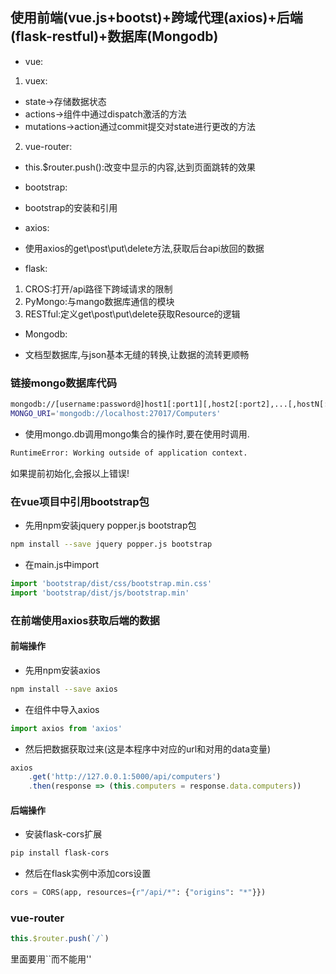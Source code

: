 ## 使用前端(vue.js+bootst)+跨域代理(axios)+后端(flask-restful)+数据库(Mongodb)
* vue:
1. vuex:
+ state->存储数据状态
+ actions->组件中通过dispatch激活的方法
+ mutations->action通过commit提交对state进行更改的方法
2. vue-router:
+ this.$router.push():改变<router-view/>中显示的内容,达到页面跳转的效果

* bootstrap:
+ bootstrap的安装和引用

* axios:
+ 使用axios的get\post\put\delete方法,获取后台api放回的数据

* flask:
1. CROS:打开/api路径下跨域请求的限制
2. PyMongo:与mango数据库通信的模块
3. RESTful:定义get\post\put\delete获取Resource的逻辑

* Mongodb:
+ 文档型数据库,与json基本无缝的转换,让数据的流转更顺畅


### 链接mongo数据库代码
~~~bash
mongodb://[username:password@]host1[:port1][,host2[:port2],...[,hostN[:portN]]][/[database][?options]]
MONGO_URI='mongodb://localhost:27017/Computers'
~~~
+ 使用mongo.db调用mongo集合的操作时,要在使用时调用.
~~~bash
RuntimeError: Working outside of application context.
~~~
如果提前初始化,会报以上错误!


### 在vue项目中引用bootstrap包
+ 先用npm安装jquery popper.js bootstrap包
~~~bash
npm install --save jquery popper.js bootstrap
~~~
+ 在main.js中import
~~~js
import 'bootstrap/dist/css/bootstrap.min.css'
import 'bootstrap/dist/js/bootstrap.min'
~~~

### 在前端使用axios获取后端的数据
#### 前端操作
+ 先用npm安装axios
~~~bash
npm install --save axios
~~~
+ 在组件中导入axios
~~~js
import axios from 'axios'
~~~
+ 然后把数据获取过来(这是本程序中对应的url和对用的data变量)
~~~js
axios
    .get('http://127.0.0.1:5000/api/computers')
    .then(response => (this.computers = response.data.computers))
~~~
#### 后端操作
+ 安装flask-cors扩展
~~~bash
pip install flask-cors
~~~
+ 然后在flask实例中添加cors设置
~~~python
cors = CORS(app, resources={r"/api/*": {"origins": "*"}})
~~~

### vue-router
~~~js
this.$router.push(`/`)
~~~
 里面要用``而不能用''